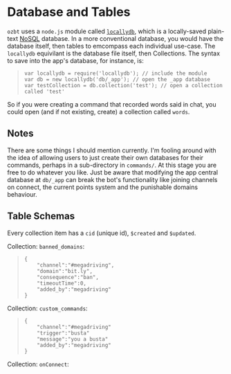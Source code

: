 # Database and Tables #

`ozbt` uses a `node.js` module called [`locallydb`][locallydb], which is a locally-saved plain-text [NoSQL][nosql] database. In a more conventional database, you would have the database itself, then tables to emcompass each individual use-case. The `locallydb` equivilant is the database file itself, then Collections. The syntax to save into the app's database, for instance, is:
>     var locallydb = require('locallydb'); // include the module
>     var db = new locallydb('db/_app'); // open the _app database
>     var testCollection = db.collection('test'); // open a collection called 'test'

So if you were creating a command that recorded words said in chat, you could open (and if not existing, create) a collection called `words`.

## Notes ##

There are some things I should mention currently. I'm fooling around with the idea of allowing users to just create their own databases for their commands, perhaps in a sub-directory in `commands/`. At this stage you are free to do whatever you like. Just be aware that modifying the app central database at `db/_app` can break the bot's functionality like joining channels on connect, the current points system and the punishable domains behaviour.

[locallydb]: http://wamalaka.com/locallydb/
[nosql]: http://wikipedia.org/wiki/NoSQL

## Table Schemas ##

Every collection item has a `cid` (unique id), `$created` and `$updated`.

Collection: `banned_domains`:
>     {
>         "channel":"#megadriving",
>         "domain":"bit.ly",
>         "consequence":"ban",
>         "timeoutTime":0,
>         "added_by":"megadriving"
>     }

Collection: `custom_commands`:
>     {
>         "channel":"#megadriving"
>         "trigger":"busta"
>         "message":"you a busta"
>         "added_by":"megadriving"
>     }

Collection: `onConnect`: